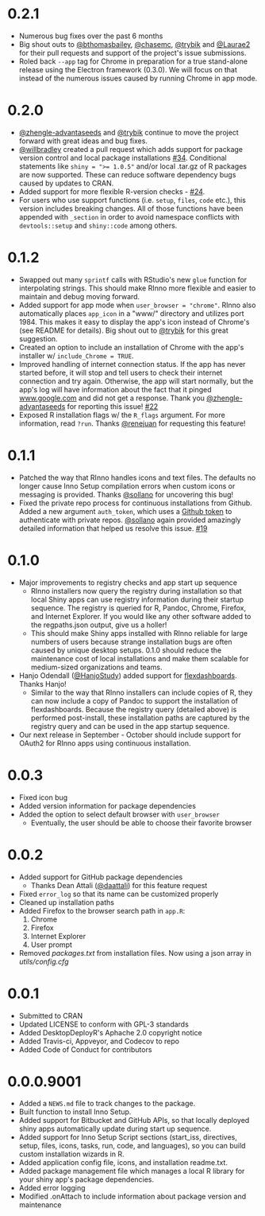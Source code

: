 # 0.2.1
* Numerous bug fixes over the past 6 months
* Big shout outs to [@bthomasbailey](https://github.com/bthomasbailey), [@chasemc](https://github.com/chasemc), [@trybik](https://github.com/trybik) and [@Laurae2](https://github.com/Laurae2) for their pull requests and support of the project's issue submissions.
* Roled back `--app` tag for Chrome in preparation for a true stand-alone release using the Electron framework (0.3.0). We will focus on that instead of the numerous issues caused by running Chrome in app mode.

# 0.2.0
* [@zhengle-advantaseeds](https://github.com/zhengle-advantaseeds) and [@trybik](https://github.com/trybik) continue to move the project forward with great ideas and bug fixes.
* [@willbradley](https://github.com/willbradley) created a pull request which adds support for package version control and local package installations [#34](https://github.com/ficonsulting/RInno/issues/34). Conditional statements like `shiny = ">= 1.0.5"` and/or local .tar.gz of R packages are now supported. These can reduce software dependency bugs caused by updates to CRAN.
* Added support for more flexible R-version checks - [#24](https://github.com/ficonsulting/RInno/issues/24).
* For users who use support functions (i.e. `setup`, `files`, `code` etc.), this version includes breaking changes. All of those functions have been appended with `_section` in order to avoid namespace conflicts with `devtools::setup` and `shiny::code` among others.

# 0.1.2
* Swapped out many `sprintf` calls with RStudio's new `glue` function for interpolating strings. This should make RInno more flexible and easier to maintain and debug moving forward.
* Added support for app mode when `user_browser = "chrome"`. RInno also automatically places `app_icon` in a "www/" directory and utilizes port 1984. This makes it easy to display the app's icon instead of Chrome's (see README for details). Big shout out to [@trybik](https://github.com/trybik) for this great suggestion.
* Created an option to include an installation of Chrome with the app's installer w/ `include_Chrome = TRUE`.
* Improved handling of internet connection status. If the app has never started before, it will stop and tell users to check their internet connection and try again. Otherwise, the app will start normally, but the app's log will have information about the fact that it pinged www.google.com and did not get a response. Thank you [@zhengle-advantaseeds](https://github.com/zhengle-advantaseeds) for reporting this issue! [#22](https://github.com/ficonsulting/RInno/issues/22)
* Exposed R installation flags w/ the `R_flags` argument. For more information, read `?run`. Thanks [@renejuan](https://github.com/renejuan) for requesting this feature!

# 0.1.1
* Patched the way that RInno handles icons and text files. The defaults no longer cause Inno Setup compilation errors when custom icons or messaging is provided. Thanks [@sollano](https://github.com/sollano) for uncovering this bug!
* Fixed the private repo process for continuous installations from Github. Added a new argument `auth_token`, which uses a [Github token](https://github.com/settings/tokens) to authenticate with private repos. [@sollano](https://github.com/sollano) again provided amazingly detailed information that helped us resolve this issue. [#19](https://github.com/ficonsulting/RInno/issues/19)

# 0.1.0
* Major improvements to registry checks and app start up sequence
    * RInno installers now query the registry during installation so that local Shiny apps can use registry information during their startup sequence. The registry is queried for R, Pandoc, Chrome, Firefox, and Internet Explorer. If you would like any other software added to the regpaths.json output, give us a holler!
    * This should make Shiny apps installed with RInno reliable for large numbers of users because strange installation bugs are often caused by unique desktop setups. 0.1.0 should reduce the maintenance cost of local installations and make them scalable for medium-sized organizations and teams.
* Hanjo Odendall ([@HanjoStudy](https://github.com/HanjoStudy)) added support for [flexdashboards](http://rmarkdown.rstudio.com/flexdashboard/). Thanks Hanjo!
    * Similar to the way that RInno installers can include copies of R, they can now include a copy of Pandoc to support the installation of flexdashboards. Because the registry query (detailed above) is performed post-install, these installation paths are captured by the registry query and can be used in the app startup sequence.
* Our next release in September - October should include support for OAuth2 for RInno apps using continuous installation.

# 0.0.3
* Fixed icon bug
* Added version information for package dependencies
* Added the option to select default browser with `user_browser`
    * Eventually, the user should be able to choose their favorite browser

# 0.0.2
* Added support for GitHub package dependencies
    * Thanks Dean Attali ([@daattali](https://github.com/daattali/)) for this feature request
* Fixed `error_log` so that its name can be customized properly
* Cleaned up installation paths
* Added Firefox to the browser search path in `app.R`:
    1. Chrome
    2. Firefox
    3. Internet Explorer
    4. User prompt
* Removed *packages.txt* from installation files. Now using a json array in *utils/config.cfg*

# 0.0.1
* Submitted to CRAN
* Updated LICENSE to conform with GPL-3 standards
* Added DesktopDeployR's Aphache 2.0 copyright notice
* Added Travis-ci, Appveyor, and Codecov to repo
* Added Code of Conduct for contributors

# 0.0.0.9001
* Added a `NEWS.md` file to track changes to the package.
* Built function to install Inno Setup.
* Added support for Bitbucket and GitHub APIs, so that locally deployed shiny apps automatically update during start up sequence.
* Added support for Inno Setup Script sections (start_iss, directives, setup, files, icons, tasks, run, code, and languages), so you can build custom installation wizards in R.
* Added application config file, icons, and installation readme.txt.
* Added package management file which manages a local R library for your shiny app's package dependencies.
* Added error logging
* Modified .onAttach to include information about package version and maintenance
